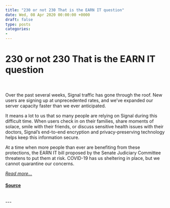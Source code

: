 ```yaml
---
title: "230 or not 230 That is the EARN IT question"
date: Wed, 08 Apr 2020 00:00:00 +0000
draft: false
type: posts
categories: 
- 
---
```

# 230 or not 230 That is the EARN IT question

<br/>

<br/>
Over the past several weeks, Signal traffic has gone through the roof. New users are signing up at unprecedented rates, and we’ve expanded our server capacity faster than we ever anticipated.

It means a lot to us that so many people are relying on Signal during this difficult time. When users check in on their families, share moments of solace, smile with their friends, or discuss sensitive health issues with their doctors, Signal’s end-to-end encryption and privacy-preserving technology helps keep this information secure.

At a time when more people than ever are benefiting from these protections, the EARN IT bill proposed by the Senate Judiciary Committee threatens to put them at risk. COVID-19 has us sheltering in place, but we cannot quarantine our concerns.

[_Read more..._](https://signal.org/blog/earn-it/)

#### [Source](https://signal.org/blog/earn-it/)

<br/>
---
